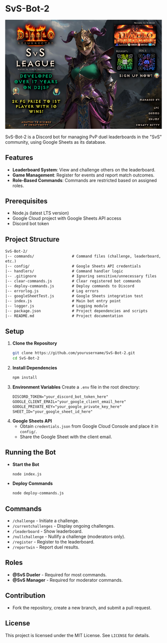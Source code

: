 # SvS-Bot-2

![SvS League Banner](assets/SvS_GeneralPoster5.png)

SvS-Bot-2 is a Discord bot for managing PvP duel leaderboards in the "SvS" community, using Google Sheets as its database.

## Features

- **Leaderboard System**: View and challenge others on the leaderboard.
- **Game Management**: Register for events and report match outcomes.
- **Role-Based Commands**: Commands are restricted based on assigned roles.

## Prerequisites

- Node.js (latest LTS version)
- Google Cloud project with Google Sheets API access
- Discord bot token

## Project Structure

```
SvS-Bot-2/
|-- commands/                 # Command files (challenge, leaderboard, etc.)
|-- config/                   # Google Sheets API credentials
|-- handlers/                 # Command handler logic
|-- .gitignore                # Ignoring sensitive/unnecessary files
|-- clear-commands.js         # Clear registered bot commands
|-- deploy-commands.js        # Deploy commands to Discord
|-- errorlog.js               # Log errors
|-- googleSheetTest.js        # Google Sheets integration test
|-- index.js                  # Main bot entry point
|-- logger.js                 # Logging module
|-- package.json              # Project dependencies and scripts
|-- README.md                 # Project documentation
```

## Setup

1. **Clone the Repository**
   ```sh
   git clone https://github.com/yourusername/SvS-Bot-2.git
   cd SvS-Bot-2
   ```
2. **Install Dependencies**
   ```sh
   npm install
   ```
3. **Environment Variables** Create a `.env` file in the root directory:
   ```
   DISCORD_TOKEN="your_discord_bot_token_here"
   GOOGLE_CLIENT_EMAIL="your_google_client_email_here"
   GOOGLE_PRIVATE_KEY="your_google_private_key_here"
   SHEET_ID="your_google_sheet_id_here"
   ```
4. **Google Sheets API**
   - Obtain `credentials.json` from Google Cloud Console and place it in `config/`.
   - Share the Google Sheet with the client email.

## Running the Bot

- **Start the Bot**
  ```sh
  node index.js
  ```
- **Deploy Commands**
  ```sh
  node deploy-commands.js
  ```

## Commands

- `/challenge` - Initiate a challenge.
- `/currentchallenges` - Display ongoing challenges.
- `/leaderboard` - Show leaderboard.
- `/nullchallenge` - Nullify a challenge (moderators only).
- `/register` - Register to the leaderboard.
- `/reportwin` - Report duel results.

## Roles

- **@SvS Dueler** - Required for most commands.
- **@SvS Manager** - Required for moderator commands.

## Contribution

- Fork the repository, create a new branch, and submit a pull request.

## License

This project is licensed under the MIT License. See `LICENSE` for details.
